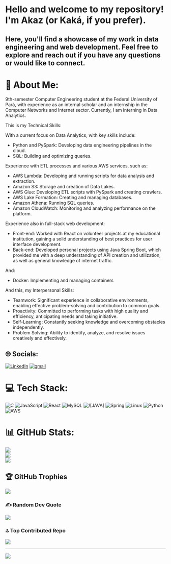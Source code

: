 # Hello and welcome to my repository! I'm Akaz (or Kaká, if you prefer).
## Here, you'll find a showcase of my work in data engineering and web development. Feel free to explore and reach out if you have any questions or would like to connect.

# 💫 About Me:
9th-semester Computer Engineering student at the Federal University of Pará, with experience as an internal scholar and an internship in the Computer Networks and Internet sector. Currently, I am interning in Data Analytics.

This is my Technical Skills:

  With a current focus on Data Analytics, with key skills include:
  - Python and PySpark: Developing data engineering pipelines in the cloud.
  - SQL: Building and optimizing queries.
    
  Experience with ETL processes and various AWS services, such as:
  - AWS Lambda: Developing and running scripts for data analysis and extraction.
  - Amazon S3: Storage and creation of Data Lakes.
  - AWS Glue: Developing ETL scripts with PySpark and creating crawlers.
  - AWS Lake Formation: Creating and managing databases.
  - Amazon Athena: Running SQL queries.
  - Amazon CloudWatch: Monitoring and analyzing performance on the platform.
    
  Experience also in full-stack web development:
  - Front-end: Worked with React on volunteer projects at my educational institution, gaining a solid understanding of best practices for user interface development.
  - Back-end: Developed personal projects using Java Spring Boot, which provided me with a deep understanding of API creation and utilization, as well as general knowledge of internet traffic.
  
  And:
  - Docker: Implementing and managing containers

And this, my Interpersonal Skills:
- Teamwork: Significant experience in collaborative environments, enabling effective problem-solving and contribution to common goals.
- Proactivity: Committed to performing tasks with high quality and efficiency, anticipating needs and taking initiative.
- Self-Learning: Constantly seeking knowledge and overcoming obstacles independently.
- Problem Solving: Ability to identify, analyze, and resolve issues creatively and effectively.


## 🌐 Socials:
[![LinkedIn](https://img.shields.io/badge/LinkedIn-%230077B5.svg?logo=linkedin&logoColor=white)](https://linkedin.com/in/akaz-marinho-b66475230) 
[![gmail](https://img.shields.io/badge/Gmail-D14836?logo=gmail&logoColor=white)](akazmarinho@gmail.com)

# 💻 Tech Stack:
![C](https://img.shields.io/badge/c-%2300599C.svg?style=plastic&logo=c&logoColor=white) 
![JavaScript](https://img.shields.io/badge/javascript-%23323330.svg?style=plastic&logo=javascript&logoColor=%23F7DF1E) 
![React](https://img.shields.io/badge/react-%2320232a.svg?style=plastic&logo=react&logoColor=%2361DAFB) 
![MySQL](https://img.shields.io/badge/mysql-%2300f.svg?style=plastic&logo=mysql&logoColor=white) 
![![JAVA]](https://img.shields.io/badge/Java-ED8B00?style=plastic&logo=openjdk&logoColor=white) 
![Spring](https://img.shields.io/badge/spring-%236DB33F.svg?style=plastic&logo=spring&logoColor=white)
![Linux](https://img.shields.io/badge/Linux-000?style=olastic&logo=linux&logoColor=FCC624)
![Python](https://img.shields.io/badge/python-3670A0?style=plastic&logo=python&logoColor=ffdd54)
![AWS](https://img.shields.io/badge/AWS-000.svg?style=plastic&logo=amazon-aws&logoColor=white)

# 📊 GitHub Stats:
![](https://github-readme-stats.vercel.app/api?username=AkazMarinho&theme=synthwave&hide_border=false&include_all_commits=true&count_private=true)<br/>
![](https://github-readme-streak-stats.herokuapp.com/?user=AkazMarinho&theme=synthwave&hide_border=false)<br/>
![](https://github-readme-stats.vercel.app/api/top-langs/?username=AkazMarinho&theme=synthwave&hide_border=false&include_all_commits=true&count_private=true&layout=compact)

## 🏆 GitHub Trophies
![](https://github-profile-trophy.vercel.app/?username=AkazMarinho&theme=radical&no-frame=false&no-bg=true&margin-w=4)

### ✍️ Random Dev Quote
![](https://quotes-github-readme.vercel.app/api?type=vetical&theme=tokyonight)

### 🔝 Top Contributed Repo
![](https://github-contributor-stats.vercel.app/api?username=AkazMarinho&limit=5&theme=dracula&combine_all_yearly_contributions=true)

---
[![](https://visitcount.itsvg.in/api?id=AkazMarinho&icon=5&color=3)](https://visitcount.itsvg.in)

<!-- Proudly created with GPRM ( https://gprm.itsvg.in ) -->

